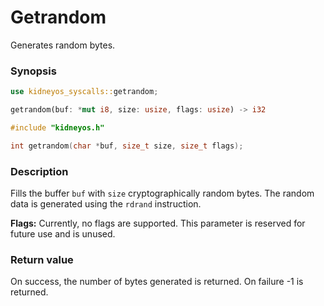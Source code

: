 # Getrandom
Generates random bytes.

### Synopsis

```rs
use kidneyos_syscalls::getrandom;

getrandom(buf: *mut i8, size: usize, flags: usize) -> i32
```

```c
#include "kidneyos.h"

int getrandom(char *buf, size_t size, size_t flags);
```

### Description
Fills the buffer `buf` with `size` cryptographically random bytes. The random data is generated using the `rdrand` instruction.

**Flags:** Currently, no flags are supported. This parameter is reserved for future use and is unused.

### Return value
On success, the number of bytes generated is returned. On failure -1 is returned.